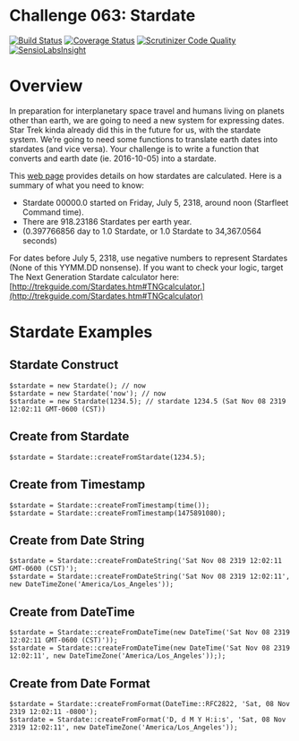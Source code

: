 Challenge 063: Stardate
==========================================

[![Build Status](https://travis-ci.org/epfremmer/PHP-Weekly-Issue63.svg?branch=master)](https://travis-ci.org/epfremmer/PHP-Weekly-Issue63)
[![Coverage Status](https://coveralls.io/repos/github/epfremmer/PHP-Weekly-Issue63/badge.svg?branch=master)](https://coveralls.io/github/epfremmer/PHP-Weekly-Issue63?branch=master)
[![Scrutinizer Code Quality](https://scrutinizer-ci.com/g/epfremmer/PHP-Weekly-Issue63/badges/quality-score.png?b=master)](https://scrutinizer-ci.com/g/epfremmer/PHP-Weekly-Issue63/?branch=master)
[![SensioLabsInsight](https://insight.sensiolabs.com/projects/66365e8d-c6ac-4835-a7e8-00978e5bed1f/mini.png)](https://insight.sensiolabs.com/projects/66365e8d-c6ac-4835-a7e8-00978e5bed1f)

# Overview

In preparation for interplanetary space travel and humans living on planets other than earth, we are going to need a new 
system for expressing dates. Star Trek kinda already did this in the future for us, with the stardate system. We’re going 
to need some functions to translate earth dates into stardates (and vice versa). Your challenge is to write a function 
that converts and earth date (ie. 2016-10-05) into a stardate.

This [web page](http://trekguide.com/Stardates.htm) provides details on how stardates are calculated. Here is a summary of what you need to know:

 * Stardate 00000.0 started on Friday, July 5, 2318, around noon (Starfleet Command time).
 * There are 918.23186 Stardates per earth year.
 * (0.397766856 day to 1.0 Stardate, or 1.0 Stardate to 34,367.0564 seconds)

For dates before July 5, 2318, use negative numbers to represent Stardates (None of this YYMM.DD nonsense). If you want to 
check your logic, target The Next Generation Stardate calculator here: [http://trekguide.com/Stardates.htm#TNGcalculator.](http://trekguide.com/Stardates.htm#TNGcalculator)

# Stardate Examples

## Stardate Construct

    $stardate = new Stardate(); // now
    $stardate = new Stardate('now'); // now
    $stardate = new Stardate(1234.5); // stardate 1234.5 (Sat Nov 08 2319 12:02:11 GMT-0600 (CST))
    
## Create from Stardate

    $stardate = Stardate::createFromStardate(1234.5);
    
## Create from Timestamp

    $stardate = Stardate::createFromTimestamp(time());
    $stardate = Stardate::createFromTimestamp(1475891080);
    
## Create from Date String

    $stardate = Stardate::createFromDateString('Sat Nov 08 2319 12:02:11 GMT-0600 (CST)');
    $stardate = Stardate::createFromDateString('Sat Nov 08 2319 12:02:11', new DateTimeZone('America/Los_Angeles'));

## Create from DateTime

    $stardate = Stardate::createFromDateTime(new DateTime('Sat Nov 08 2319 12:02:11 GMT-0600 (CST)'));
    $stardate = Stardate::createFromDateTime(new DateTime('Sat Nov 08 2319 12:02:11', new DateTimeZone('America/Los_Angeles')););
    
## Create from Date Format

    $stardate = Stardate::createFromFormat(DateTime::RFC2822, 'Sat, 08 Nov 2319 12:02:11 -0800');
    $stardate = Stardate::createFromFormat('D, d M Y H:i:s', 'Sat, 08 Nov 2319 12:02:11', new DateTimeZone('America/Los_Angeles'));
    

